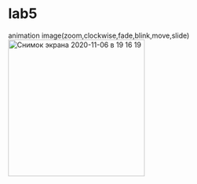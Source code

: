 # lab5
animation image(zoom,clockwise,fade,blink,move,slide)
<img width="278" alt="Снимок экрана 2020-11-06 в 19 16 19" src="https://user-images.githubusercontent.com/62800476/98372732-6b129680-2068-11eb-8094-bf992c39c6ff.png">
